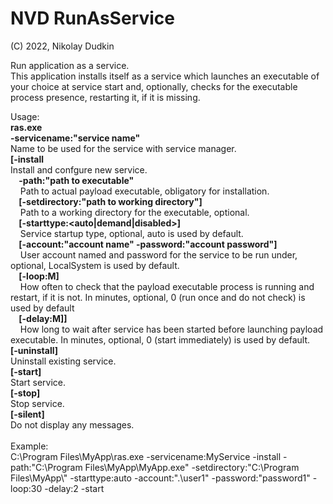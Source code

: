 
# NVD RunAsService
(C) 2022, Nikolay Dudkin

Run application as a service.\
This application installs itself as a service which launches an executable of your choice at service start and, optionally, checks for the executable process presence, restarting it, if it is missing.

Usage:\
**ras.exe\
-servicename:\"service name\"**\
Name to be used for the service with service manager.\
**[-install**\
Install and confgure new service.\
**&nbsp;&nbsp;&nbsp;&nbsp;-path:\"path to executable\"**\
&nbsp;&nbsp;&nbsp;&nbsp;Path to actual payload executable, obligatory for installation.\
**&nbsp;&nbsp;&nbsp;&nbsp;[-setdirectory:\"path to working directory\"]**\
&nbsp;&nbsp;&nbsp;&nbsp;Path to a working directory for the executable, optional.\
**&nbsp;&nbsp;&nbsp;&nbsp;[-starttype:<auto|demand|disabled>]**\
&nbsp;&nbsp;&nbsp;&nbsp;Service startup type, optional, auto is used by default.\
**&nbsp;&nbsp;&nbsp;&nbsp;[-account:\"account name\" -password:\"account password\"]**\
&nbsp;&nbsp;&nbsp;&nbsp;User account named and password for the service to be run under, optional, LocalSystem is used by default.\
**&nbsp;&nbsp;&nbsp;&nbsp;[-loop:M]**\
&nbsp;&nbsp;&nbsp;&nbsp;How often to check that the payload executable process is running and restart, if it is not. In minutes, optional, 0 (run once and do not check) is used by default\
**&nbsp;&nbsp;&nbsp;&nbsp;[-delay:M]]**\
&nbsp;&nbsp;&nbsp;&nbsp;How long to wait after service has been started before launching payload executable. In minutes, optional, 0 (start immediately) is used by default.\
**[-uninstall]**\
Uninstall existing service.\
**[-start]**\
Start service.\
**[-stop]**\
Stop service.\
**[-silent]**\
Do not display any messages.\
\
Example:\
C:\Program Files\MyApp\ras.exe -servicename:MyService -install -path:"C:\Program Files\MyApp\MyApp.exe" -setdirectory:"C:\Program Files\MyApp\\" -starttype:auto -account:".\user1" -password:"password1" -loop:30 -delay:2 -start
